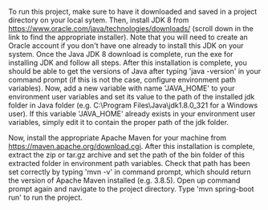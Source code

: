To run this project, make sure to have it downloaded and saved in a project directory on your local sytem. Then, 
install JDK 8 from https://www.oracle.com/java/technologies/downloads/ (scroll down in the link to find the appropriate installer). Note that you will 
need to create an Oracle account if you don't have one already to install this JDK on your system. Once the Java JDK 8 download is complete, run the exe for
installing JDK and follow all steps.
After this installation is complete, you should be able to get the versions of Java after typing 'java -version' in your command prompt (if this is not the case,
configure environment path variables). Now, add a new variable with name 'JAVA_HOME' to your environment user variables and set its value to the path of the installed jdk folder in Java folder (e.g. C:\Program Files\Java\jdk1.8.0_321 for a Windows user). If this variable 'JAVA_HOME' already exists in your environment user variables, simply edit it to contain the proper path of the jdk folder.

Now, install the appropriate Apache Maven for your machine from https://maven.apache.org/download.cgi. 
After this installation is complete, extract the zip or tar.gz archive and set the path of the bin folder of this extracted folder in environment path variables.
Check that path has been set correctly by typing 'mvn -v' in command prompt, which should return the version of Apache Maven installed (e.g. 3.8.5). 
Open up command prompt again and navigate to the project directory. Type 'mvn spring-boot run' to run the project. 
